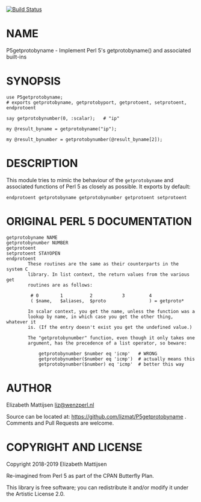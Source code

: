 [![Build Status](https://travis-ci.org/lizmat/P5getprotobyname.svg?branch=master)](https://travis-ci.org/lizmat/P5getprotobyname)

NAME
====

P5getprotobyname - Implement Perl 5's getprotobyname() and associated built-ins

SYNOPSIS
========

    use P5getprotobyname;
    # exports getprotobyname, getprotobyport, getprotoent, setprotoent, endprotoent

    say getprotobynumber(0, :scalar);   # "ip"

    my @result_byname = getprotobyname("ip");

    my @result_bynumber = getprotobynumber(@result_byname[2]);

DESCRIPTION
===========

This module tries to mimic the behaviour of the `getprotobyname` and associated functions of Perl 5 as closely as possible. It exports by default:

    endprotoent getprotobyname getprotobynumber getprotoent setprotoent

ORIGINAL PERL 5 DOCUMENTATION
=============================

    getprotobyname NAME
    getprotobynumber NUMBER
    getprotoent
    setprotoent STAYOPEN
    endprotoent
            These routines are the same as their counterparts in the system C
            library. In list context, the return values from the various get
            routines are as follows:

             # 0        1          2           3         4
             ( $name,   $aliases,  $proto                ) = getproto*

            In scalar context, you get the name, unless the function was a
            lookup by name, in which case you get the other thing, whatever it
            is. (If the entry doesn't exist you get the undefined value.)

            The "getprotobynumber" function, even though it only takes one
            argument, has the precedence of a list operator, so beware:

                getprotobynumber $number eq 'icmp'   # WRONG
                getprotobynumber($number eq 'icmp')  # actually means this
                getprotobynumber($number) eq 'icmp'  # better this way

AUTHOR
======

Elizabeth Mattijsen <liz@wenzperl.nl>

Source can be located at: https://github.com/lizmat/P5getprotobyname . Comments and Pull Requests are welcome.

COPYRIGHT AND LICENSE
=====================

Copyright 2018-2019 Elizabeth Mattijsen

Re-imagined from Perl 5 as part of the CPAN Butterfly Plan.

This library is free software; you can redistribute it and/or modify it under the Artistic License 2.0.

